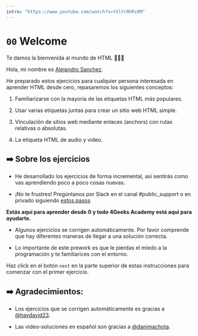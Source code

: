 ```yaml
---
intro: "https://www.youtube.com/watch?v=tVlYr0hRiRM"
---
```

# `00` Welcome

Te damos la bienvenida al mundo de HTML 🖖🧑‍💻

Hola, mi nombre es [Alejandro Sanchez](https://twitter.com/alesanchezr).

He preparado estos ejercicios para cualquier persona interesada en aprender HTML desde cero, repasaremos los siguientes conceptos:

1. Familiarizarse con la mayoría de las etiquetas HTML más populares.

2. Usar varias etiquetas juntas para crear un sitio web HTML simple.

3. Vinculación de sitios web mediante enlaces (anchors) con rutas relativas o absolutas.

4. La etiqueta HTML de audio y video.

## ➡️ Sobre los ejercicios

- He desarrollado los ejercicios de forma incremental, así sentirás como vas aprendiendo poco a poco cosas nuevas.

- ¡No te frustres! Pregúntanos por Slack en el canal #public_support o en privado siguiendo [estos pasos](https://content.breatheco.de/es/how-to/ask) 

**Estás aquí para aprender desde 0 y todo 4Geeks Academy está aquí para ayudarte.**

- Algunos ejercicios se corrigen automáticamente. Por favor comprende que hay diferentes maneras de llegar a una solución correcta.

- Lo importante de este prework es que le pierdas el miedo a la programación y te familiarices con el entorno.

Haz click en el botón `next` en la parte superior de estas instrucciones para comenzar con el primer ejercicio.


## ➡️ Agradecimientos:

- Los ejercicios que se corrigen automáticamente es gracias a [@haydavid23](https://github.com/haydavid23).

- Las video-soluciones en español son gracias a [@danimachota](https://twitter.com/danimachota).
